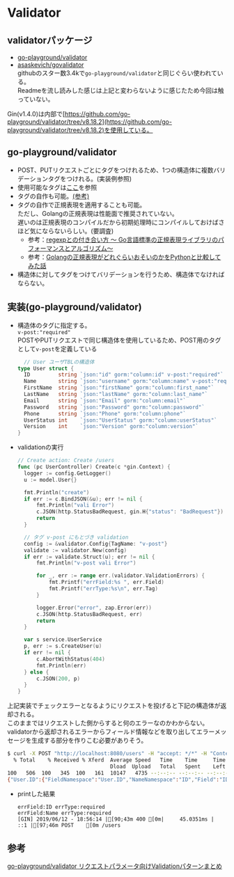 # Validator

## validatorパッケージ
* [go-playground/validator](https://www.google.com/url?sa=t&rct=j&q=&esrc=s&source=web&cd=3&cad=rja&uact=8&ved=2ahUKEwiOt_XB3OPiAhXFw7wKHd1xCa0QFjACegQIBBAB&url=https%3A%2F%2Fgodoc.org%2Fgopkg.in%2Fgo-playground%2Fvalidator.v9&usg=AOvVaw29EU5F7DLBg7UTOctWxmfW)  
* [asaskevich/govalidator](https://github.com/asaskevich/govalidator)  
 githubのスター数3.4kで`go-playground/validator`と同じぐらい使われている。  
 Readmeを流し読みした感じは上記と変わらないように感じたため今回は触っていない。  

Gin(v1.4.0)は内部で[https://github.com/go-playground/validator/tree/v8.18.2](https://github.com/go-playground/validator/tree/v8.18.2)を使用している。

## go-playground/validator
* POST、PUTリクエストごとにタグをつけれるため、1つの構造体に複数バリデーションタグをつけれる。(実装例参照)  
* 使用可能なタグは[ここ](https://godoc.org/gopkg.in/go-playground/validator.v8#hdr-Baked_In_Validators_and_Tags)を参照  
* タグの自作も可能。[(参考)](https://qiita.com/RunEagler/items/ad79fc860c3689797ccc#%E3%83%90%E3%83%AA%E3%83%87%E3%83%BC%E3%82%B7%E3%83%A7%E3%83%B3%E5%86%85%E5%AE%B9%E3%82%92%E8%87%AA%E4%BD%9C%E3%81%99%E3%82%8B%E5%A0%B4%E5%90%88)  
* タグの自作で正規表現を適用することも可能。  
ただし、Golangの正規表現は性能面で推奨されていない。   
遅いのは正規表現のコンパイルだから初期処理時にコンパイルしておけばさほど気にならないらしい。(要調査)  
  * 参考：[regexpとの付き合い方 〜 Go言語標準の正規表現ライブラリのパフォーマンスとアルゴリズム〜](https://medium.com/eureka-engineering/regexp%E3%81%A8%E3%81%AE%E4%BB%98%E3%81%8D%E5%90%88%E3%81%84%E6%96%B9-go%E8%A8%80%E8%AA%9E%E6%A8%99%E6%BA%96%E3%81%AE%E6%AD%A3%E8%A6%8F%E8%A1%A8%E7%8F%BE%E3%83%A9%E3%82%A4%E3%83%96%E3%83%A9%E3%83%AA%E3%81%AE%E3%83%91%E3%83%95%E3%82%A9%E3%83%BC%E3%83%9E%E3%83%B3%E3%82%B9%E3%81%A8%E3%82%A2%E3%83%AB%E3%82%B4%E3%83%AA%E3%82%BA%E3%83%A0-984b6cbeeb2b)   
  * 参考：[Golangの正規表現がどれぐらいおそいのかをPythonと比較してみた話](https://qiita.com/tj8000rpm/items/b92d7617883639a3e714)  
* 構造体に対してタグをつけてバリデーションを行うため、構造体でなければならない。



## 実装(go-playground/validator)

* 構造体のタグに指定する。  
`v-post:"required"`  
POSTやPUTリクエストで同じ構造体を使用しているため、POST用のタグとして`v-post`を定義している  


  ```go
    // User ユーザTBLの構造体
  type User struct {
  	ID         string `json:"id" gorm:"column:id" v-post:"required"`
  	Name       string `json:"username" gorm:"column:name" v-post:"required"`
  	FirstName  string `json:"firstName" gorm:"column:first_name"`
  	LastName   string `json:"lastName" gorm:"column:last_name"`
  	Email      string `json:"Email" gorm:"column:email"`
  	Password   string `json:"Password" gorm:"column:password"`
  	Phone      string `json:"Phone" gorm:"column:phone"`
  	UserStatus int    `json:"UserStatus" gorm:"column:userStatus"`
  	Version    int    `json:"Version" gorm:"column:version"`
  }
  ```


* validationの実行

  ```go
  // Create action: Create /users
  func (pc UserController) Create(c *gin.Context) {
  	logger := config.GetLogger()
  	u := model.User{}

  	fmt.Println("create")
  	if err := c.BindJSON(&u); err != nil {
  		fmt.Println("vali Error")
  		c.JSON(http.StatusBadRequest, gin.H{"status": "BadRequest"})
  		return
  	}

 	// タグ v-post にもとづき validation
	config := &validator.Config{TagName: "v-post"}
	validate := validator.New(config)
	if err := validate.Struct(u); err != nil {
		fmt.Println("v-post vali Error")

		for _, err := range err.(validator.ValidationErrors) {
			fmt.Printf("errField:%s ", err.Field)
			fmt.Printf("errType:%s\n", err.Tag)
		}

		logger.Error("error", zap.Error(err))
		c.JSON(http.StatusBadRequest, err)
		return
	}

  	var s service.UserService
  	p, err := s.CreateUser(u)
  	if err != nil {
  		c.AbortWithStatus(404)
  		fmt.Println(err)
  	} else {
  		c.JSON(200, p)
  	}
  }
  ```

上記実装でチェックエラーとなるようにリクエストを投げると下記の構造体が返却される。  
このままではリクエストした側からすると何のエラーなのかわからない。  
validatorから返却されるエラーからフィールド情報などを取り出してエラーメッセージを生成する部分を作りこむ必要がありそう。

```bash
$ curl -X POST "http://localhost:8080/users" -H "accept: */*" -H "Content-Type: application/json" -d "{\"id123\":\"1234\",\"username123\":\"string\",\"firstName\":\"string\",\"lastName\":\"string\",\"email\":\"string\",\"password\":\"string\",\"phone\":\"string\",\"userStatus\":0,\"version\":2}"
  % Total    % Received % Xferd  Average Speed   Time    Time     Time  Current
                                 Dload  Upload   Total   Spent    Left  Speed
100   506  100   345  100   161  10147   4735 --:--:-- --:--:-- --:--:-- 14882
{"User.ID":{"FieldNamespace":"User.ID","NameNamespace":"ID","Field":"ID","Name":"ID","Tag":"required","ActualTag":"required","Kind":24,"Type":{},"Param":"","Value":""},"User.Name":{"FieldNamespace":"User.Name","NameNamespace":"Name","Field":"Name","Name":"Name","Tag":"required","ActualTag":"required","Kind":24,"Type":{},"Param":"","Value":""}}
```

* printした結果
  ```
  errField:ID errType:required
  errField:Name errType:required
  [GIN] 2019/06/12 - 18:56:14 |[90;43m 400 [0m|     45.0351ms |             ::1 |[97;46m POST    [0m /users
  ```



## 参考
[go-playground/validator リクエストパラメータ向けValidationパターンまとめ](https://qiita.com/RunEagler/items/ad79fc860c3689797ccc#%E3%83%90%E3%83%AA%E3%83%87%E3%83%BC%E3%82%B7%E3%83%A7%E3%83%B3%E5%86%85%E5%AE%B9%E3%82%92%E8%87%AA%E4%BD%9C%E3%81%99%E3%82%8B%E5%A0%B4%E5%90%88)


